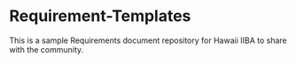 # Requirement-Templates
This is a sample Requirements document repository for Hawaii IIBA to share with the community.
